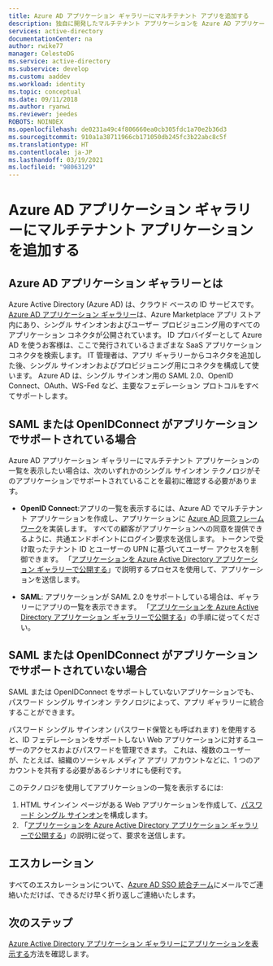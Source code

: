```yaml
---
title: Azure AD アプリケーション ギャラリーにマルチテナント アプリを追加する
description: 独自に開発したマルチテナント アプリケーションを Azure AD アプリケーション ギャラリーで表示する方法について説明します。
services: active-directory
documentationCenter: na
author: rwike77
manager: CelesteDG
ms.service: active-directory
ms.subservice: develop
ms.custom: aaddev
ms.workload: identity
ms.topic: conceptual
ms.date: 09/11/2018
ms.author: ryanwi
ms.reviewer: jeedes
ROBOTS: NOINDEX
ms.openlocfilehash: de0231a49c4f806660ea0cb305fdc1a70e2b36d3
ms.sourcegitcommit: 910a1a38711966cb171050db245fc3b22abc8c5f
ms.translationtype: HT
ms.contentlocale: ja-JP
ms.lasthandoff: 03/19/2021
ms.locfileid: "98063129"
---
```

# <a name="add-a-multitenant-application-to-the-azure-ad-application-gallery"></a>Azure AD アプリケーション ギャラリーにマルチテナント アプリケーションを追加する

## <a name="what-is-the-azure-ad-application-gallery"></a>Azure AD アプリケーション ギャラリーとは

Azure Active Directory (Azure AD) は、クラウド ベースの ID サービスです。 [Azure AD アプリケーション ギャラリー](https://azuremarketplace.microsoft.com/marketplace/apps/Microsoft.AzureActiveDirectory)は、Azure Marketplace アプリ ストア内にあり、シングル サインオンおよびユーザー プロビジョニング用のすべてのアプリケーション コネクタが公開されています。 ID プロバイダーとして Azure AD を使うお客様は、ここで発行されているさまざまな SaaS アプリケーション コネクタを検索します。 IT 管理者は、アプリ ギャラリーからコネクタを追加した後、シングル サインオンおよびプロビジョニング用にコネクタを構成して使います。 Azure AD は、シングル サインオン用の SAML 2.0、OpenID Connect、OAuth、WS-Fed など、主要なフェデレーション プロトコルをすべてサポートします。 

## <a name="if-your-application-supports-saml-or-openidconnect"></a>SAML または OpenIDConnect がアプリケーションでサポートされている場合
Azure AD アプリケーション ギャラリーにマルチテナント アプリケーションの一覧を表示したい場合は、次のいずれかのシングル サインオン テクノロジがそのアプリケーションでサポートされていることを最初に確認する必要があります。

- **OpenID Connect**:アプリの一覧を表示するには、Azure AD でマルチテナント アプリケーションを作成し、アプリケーションに [Azure AD 同意フレームワーク](./consent-framework.md)を実装します。 すべての顧客がアプリケーションへの同意を提供できるように、共通エンドポイントにログイン要求を送信します。 トークンで受け取ったテナント ID とユーザーの UPN に基づいてユーザー アクセスを制御できます。 「[アプリケーションを Azure Active Directory アプリケーション ギャラリーで公開する](./v2-howto-app-gallery-listing.md)」で説明するプロセスを使用して、アプリケーションを送信します。

- **SAML**: アプリケーションが SAML 2.0 をサポートしている場合は、ギャラリーにアプリの一覧を表示できます。 「[アプリケーションを Azure Active Directory アプリケーション ギャラリーで公開する](./v2-howto-app-gallery-listing.md)」の手順に従ってください。

## <a name="if-your-application-does-not-support-saml-or-openidconnect"></a>SAML または OpenIDConnect がアプリケーションでサポートされていない場合
SAML または OpenIDConnect をサポートしていないアプリケーションでも、パスワード シングル サインオン テクノロジによって、アプリ ギャラリーに統合することができます。

パスワード シングル サインオン (パスワード保管とも呼ばれます) を使用すると、ID フェデレーションをサポートしない Web アプリケーションに対するユーザーのアクセスおよびパスワードを管理できます。 これは、複数のユーザーが、たとえば、組織のソーシャル メディア アプリ アカウントなどに、1 つのアカウントを共有する必要があるシナリオにも便利です。 

このテクノロジを使用してアプリケーションの一覧を表示するには:
1. HTML サインイン ページがある Web アプリケーションを作成して、[パスワード シングル サインオン](../manage-apps/what-is-single-sign-on.md)を構成します。 
2. 「[アプリケーションを Azure Active Directory アプリケーション ギャラリーで公開する](./v2-howto-app-gallery-listing.md)」の説明に従って、要求を送信します。

## <a name="escalations"></a>エスカレーション

すべてのエスカレーションについて、[Azure AD SSO 統合チーム](<mailto:SaaSApplicationIntegrations@service.microsoft.com>)にメールでご連絡いただけば、できるだけ早く折り返しご連絡いたします。

## <a name="next-steps"></a>次のステップ
[Azure Active Directory アプリケーション ギャラリーにアプリケーションを表示する](./v2-howto-app-gallery-listing.md)方法を確認します。
